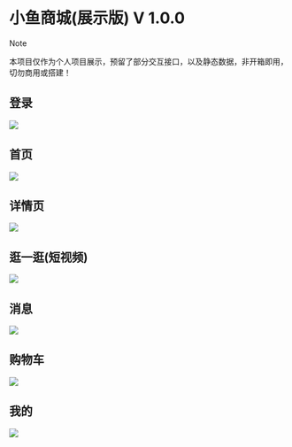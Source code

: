 # 小鱼商城(展示版) V 1.0.0

> [!NOTE]
>
> 本项目仅作为个人项目展示，预留了部分交互接口，以及静态数据，非开箱即用，切勿商用或搭建！

## 登录

![](https://github.com/SnowFish00/fish-shop-view/raw/main/static/readmePic/login.png)

## 首页

![](https://github.com/SnowFish00/fish-shop-view/raw/main/static/readmePic/home.png)

## 详情页

![](https://github.com/SnowFish00/fish-shop-view/raw/main/static/readmePic/detial.png)

## 逛一逛(短视频)

![](https://github.com/SnowFish00/fish-shop-view/raw/main/static/readmePic/video.png)

## 消息

![](https://github.com/SnowFish00/fish-shop-view/raw/main/static/readmePic/messgae.png)

## 购物车

![](https://github.com/SnowFish00/fish-shop-view/raw/main/static/readmePic/bucket.png)

## 我的

![](https://github.com/SnowFish00/fish-shop-view/raw/main/static/readmePic/me.png)